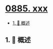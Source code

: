 # [0885. xxx](https://github.com/Tdahuyou/TNotes.leetcode/tree/main/notes/0885.%20xxx)

<!-- region:toc -->

- [1. 📝 概述](#1--概述)

<!-- endregion:toc -->

## 1. 📝 概述

